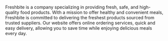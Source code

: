 Freshbite is a company specializing in providing fresh, safe, and high-quality food products. With a mission to offer healthy and convenient meals, Freshbite is committed to delivering the freshest products sourced from trusted suppliers. Our website offers online ordering services, quick and easy delivery, allowing you to save time while enjoying delicious meals every day.

